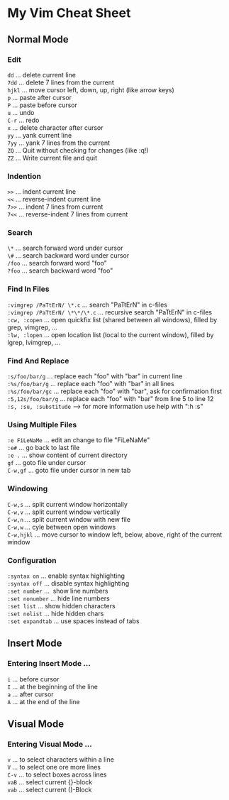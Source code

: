 # My Vim Cheat Sheet

## Normal Mode
### Edit
`dd` ... delete current line  
`7dd` ... delete 7 lines from the current  
`hjkl` ... move cursor left, down, up, right (like arrow keys)  
`p` ... paste after cursor  
`P` ... paste before cursor  
`u` ... undo  
`C-r` ... redo  
`x` ... delete character after cursor  
`yy` ... yank current line  
`7yy` ... yank 7 lines from the current  
`ZQ` ... Quit without checking for changes (like :q!)  
`ZZ` ... Write current file and quit  
### Indention  
`>>` ... indent current line  
`<<` ... reverse-indent current line  
`7>>` ... indent 7 lines from current  
`7<<` ... reverse-indent 7 lines from current  
### Search  
`\*` ... search forward word under cursor  
`\#` ... search backward word under cursor  
`/foo` ... search forward word "foo"  
`?foo` ... search backward word "foo"  
### Find In Files  
`:vimgrep /PaTtErN/ \*.c` ... search "PaTtErN" in c-files  
`:vimgrep /PaTtErN/ \*\*/\*.c` ... recursive search "PaTtErN" in c-files  
`:cw, :copen` ... open quickfix list (shared between all windows), filled by grep, vimgrep, ...  
`:lw, :lopen` ... open location list (local to the current window), filled by lgrep, lvimgrep, ...  
### Find And Replace  
`:s/foo/bar/g` ... replace each "foo" with "bar" in current line  
`:%s/foo/bar/g` ... replace each "foo" with "bar" in all lines  
`:%s/foo/bar/gc` ... replace each "foo" with "bar", ask for confirmation first  
`:5,12s/foo/bar/g` ...	replace each "foo" with "bar" from line 5 to line 12  
`:s, :su, :substitude` --> for more information use help with ":h :s"  
### Using Multiple Files  
`:e FiLeNaMe` ... edit an change to file "FiLeNaMe"  
`:e#` ... go back to last file  
`:e .` ... show content of current directory  
`gf` ... goto file under cursor  
`C-w,gf` ... goto file under cursor in new tab  
### Windowing  
`C-w,s` ... split current window horizontally  
`C-w,v` ... split current window vertically  
`C-w,n` ... split current window with new file  
`C-w,w` ... cyle between open windows  
`C-w,hjkl` ... move cursor to window left, below, above, right of the current window  
### Configuration  
`:syntax on` ... enable syntax highlighting  
`:syntax off` ... disable syntax highlighting  
`:set number` ...  show line numbers  
`:set nonumber` ... hide line numbers  
`:set list` ...  show hidden characters  
`:set nolist` ... hide hidden chars  
`:set expandtab` ... use spaces instead of tabs  

## Insert Mode  
### Entering Insert Mode ...  
`i` ... before cursor  
`I` ... at the beginning of the line  
`a` ... after cursor  
`A` ... at the end of the line  

## Visual Mode  
### Entering Visual Mode ...  
`v` ... to select characters within a line  
`V` ... to select one ore more lines  
`C-v` ... to select boxes across lines  
`vaB` ... select current {}-block  
`vab` ... select current ()-Block  
